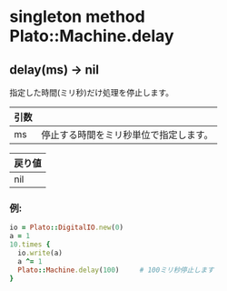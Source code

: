 # singleton method Plato::Machine.delay

## delay(ms) -> nil

指定した時間(ミリ秒)だけ処理を停止します。

|引数||
|:--|:--|
|ms|停止する時間をミリ秒単位で指定します。|

|戻り値|
|:--|
|nil|

### 例:
```Ruby
io = Plato::DigitalIO.new(0)
a = 1
10.times {
  io.write(a)
  a ^= 1
  Plato::Machine.delay(100)     # 100ミリ秒停止します
}
```
